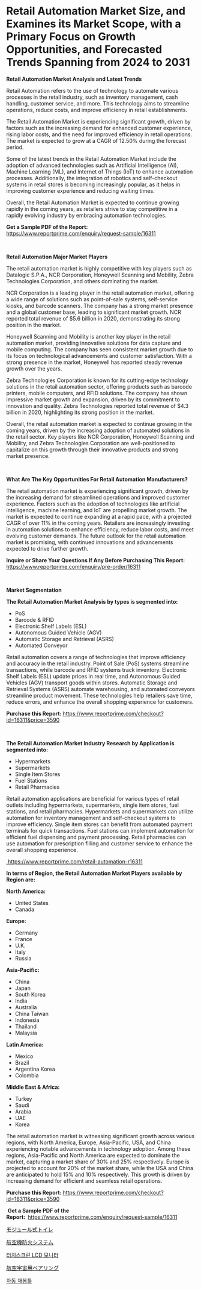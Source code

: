 <p><h1>Retail Automation Market Size, and Examines its Market Scope, with a Primary Focus on Growth Opportunities, and Forecasted Trends Spanning from 2024 to 2031</h1></p><p><strong>Retail Automation Market Analysis and Latest Trends</strong></p>
<p><p>Retail Automation refers to the use of technology to automate various processes in the retail industry, such as inventory management, cash handling, customer service, and more. This technology aims to streamline operations, reduce costs, and improve efficiency in retail establishments.</p><p>The Retail Automation Market is experiencing significant growth, driven by factors such as the increasing demand for enhanced customer experience, rising labor costs, and the need for improved efficiency in retail operations. The market is expected to grow at a CAGR of 12.50% during the forecast period.</p><p>Some of the latest trends in the Retail Automation Market include the adoption of advanced technologies such as Artificial Intelligence (AI), Machine Learning (ML), and Internet of Things (IoT) to enhance automation processes. Additionally, the integration of robotics and self-checkout systems in retail stores is becoming increasingly popular, as it helps in improving customer experience and reducing waiting times.</p><p>Overall, the Retail Automation Market is expected to continue growing rapidly in the coming years, as retailers strive to stay competitive in a rapidly evolving industry by embracing automation technologies.</p></p>
<p><strong>Get a Sample PDF of the Report:&nbsp;</strong> <a href="https://www.reportprime.com/enquiry/request-sample/16311">https://www.reportprime.com/enquiry/request-sample/16311</a></p>
<p>&nbsp;</p>
<p><strong>Retail Automation Major Market Players</strong></p>
<p><p>The retail automation market is highly competitive with key players such as Datalogic S.P.A., NCR Corporation, Honeywell Scanning and Mobility, Zebra Technologies Corporation, and others dominating the market. </p><p>NCR Corporation is a leading player in the retail automation market, offering a wide range of solutions such as point-of-sale systems, self-service kiosks, and barcode scanners. The company has a strong market presence and a global customer base, leading to significant market growth. NCR reported total revenue of $5.6 billion in 2020, demonstrating its strong position in the market.</p><p>Honeywell Scanning and Mobility is another key player in the retail automation market, providing innovative solutions for data capture and mobile computing. The company has seen consistent market growth due to its focus on technological advancements and customer satisfaction. With a strong presence in the market, Honeywell has reported steady revenue growth over the years.</p><p>Zebra Technologies Corporation is known for its cutting-edge technology solutions in the retail automation sector, offering products such as barcode printers, mobile computers, and RFID solutions. The company has shown impressive market growth and expansion, driven by its commitment to innovation and quality. Zebra Technologies reported total revenue of $4.3 billion in 2020, highlighting its strong position in the market.</p><p>Overall, the retail automation market is expected to continue growing in the coming years, driven by the increasing adoption of automated solutions in the retail sector. Key players like NCR Corporation, Honeywell Scanning and Mobility, and Zebra Technologies Corporation are well-positioned to capitalize on this growth through their innovative products and strong market presence.</p></p>
<p>&nbsp;</p>
<p><strong>What Are The Key Opportunities For Retail Automation Manufacturers?</strong></p>
<p><p>The retail automation market is experiencing significant growth, driven by the increasing demand for streamlined operations and improved customer experience. Factors such as the adoption of technologies like artificial intelligence, machine learning, and IoT are propelling market growth. The market is expected to continue expanding at a rapid pace, with a projected CAGR of over 11% in the coming years. Retailers are increasingly investing in automation solutions to enhance efficiency, reduce labor costs, and meet evolving customer demands. The future outlook for the retail automation market is promising, with continued innovations and advancements expected to drive further growth.</p></p>
<p><strong>Inquire or Share Your Questions If Any Before Purchasing This Report:</strong> <a href="https://www.reportprime.com/enquiry/pre-order/16311">https://www.reportprime.com/enquiry/pre-order/16311</a></p>
<p>&nbsp;</p>
<p><strong>Market Segmentation</strong></p>
<p><strong>The Retail Automation Market Analysis by types is segmented into:</strong></p>
<p><ul><li>PoS</li><li>Barcode & RFID</li><li>Electronic Shelf Labels (ESL)</li><li>Autonomous Guided Vehicle (AGV)</li><li>Automatic Storage and Retrieval (ASRS)</li><li>Automated Conveyor</li></ul></p>
<p><p>Retail automation covers a range of technologies that improve efficiency and accuracy in the retail industry. Point of Sale (PoS) systems streamline transactions, while barcode and RFID systems track inventory. Electronic Shelf Labels (ESL) update prices in real time, and Autonomous Guided Vehicles (AGV) transport goods within stores. Automatic Storage and Retrieval Systems (ASRS) automate warehousing, and automated conveyors streamline product movement. These technologies help retailers save time, reduce errors, and enhance the overall shopping experience for customers.</p></p>
<p><strong>Purchase this Report:&nbsp;</strong><a href="https://www.reportprime.com/checkout?id=16311&price=3590">https://www.reportprime.com/checkout?id=16311&price=3590</a></p>
<p>&nbsp;</p>
<p><strong>The Retail Automation Market Industry Research by Application is segmented into:</strong></p>
<p><ul><li>Hypermarkets</li><li>Supermarkets</li><li>Single Item Stores</li><li>Fuel Stations</li><li>Retail Pharmacies</li></ul></p>
<p><p>Retail automation applications are beneficial for various types of retail outlets including hypermarkets, supermarkets, single item stores, fuel stations, and retail pharmacies. Hypermarkets and supermarkets can utilize automation for inventory management and self-checkout systems to improve efficiency. Single item stores can benefit from automated payment terminals for quick transactions. Fuel stations can implement automation for efficient fuel dispensing and payment processing. Retail pharmacies can use automation for prescription filling and customer service to enhance the overall shopping experience.</p></p>
<p><a href="https://www.reportprime.com/retail-automation-r16311">&nbsp;https://www.reportprime.com/retail-automation-r16311</a></p>
<p><strong>In terms of Region, the Retail Automation Market Players available by Region are:</strong></p>
<p>
    <p> <strong> North America: </strong>
        <ul>
            <li>United States</li>
            <li>Canada</li>
        </ul>
        </p> 
    <p> <strong> Europe: </strong>
        <ul>
            <li>Germany</li>
            <li>France</li>
            <li>U.K.</li>
            <li>Italy</li>
            <li>Russia</li>
        </ul>
        </p> 
    <p> <strong> Asia-Pacific: </strong>
        <ul>
            <li>China</li>
            <li>Japan</li>
            <li>South Korea</li>
            <li>India</li>
            <li>Australia</li>
            <li>China Taiwan</li>
            <li>Indonesia</li>
            <li>Thailand</li>
            <li>Malaysia</li>
        </ul>
        </p> 
    <p> <strong> Latin America: </strong>
        <ul>
            <li>Mexico</li>
            <li>Brazil</li>
            <li>Argentina Korea</li>
            <li>Colombia</li>
        </ul>
        </p> 
    <p> <strong> Middle East & Africa: </strong>
        <ul>
            <li>Turkey</li>
            <li>Saudi</li>
            <li>Arabia</li>
            <li>UAE</li>
            <li>Korea</li>
        </ul>
    </p>
    </p>
<p><p>The retail automation market is witnessing significant growth across various regions, with North America, Europe, Asia-Pacific, USA, and China experiencing notable advancements in technology adoption. Among these regions, Asia-Pacific and North America are expected to dominate the market, capturing a market share of 30% and 25% respectively. Europe is projected to account for 20% of the market share, while the USA and China are anticipated to hold 15% and 10% respectively. This growth is driven by increasing demand for efficient and seamless retail operations.</p></p>
<p><strong>Purchase this Report: </strong><a href="https://www.reportprime.com/checkout?id=16311&price=3590">https://www.reportprime.com/checkout?id=16311&price=3590</a></p>
<p>&nbsp;<strong>Get a Sample PDF of the Report:&nbsp;&nbsp;</strong><a href="https://www.reportprime.com/enquiry/request-sample/16311">https://www.reportprime.com/enquiry/request-sample/16311</a></p>
<p><strong></strong></p>
<p><p><a href="https://github.com/ppmazlotr77499/Market-Research-Report-List-1/blob/main/989815426256.md">モジュール式トイレ</a></p><p><a href="https://medium.com/@barrycuda1974/%E8%88%AA%E7%A9%BA%E6%A9%9F%E7%94%A8%E7%81%AB%E7%81%BD%E4%BF%9D%E8%AD%B7%E3%82%B7%E3%82%B9%E3%83%86%E3%83%A0%E5%B8%82%E5%A0%B4-%E7%AB%B6%E4%BA%89%E5%88%86%E6%9E%90-%E5%B8%82%E5%A0%B4%E5%8B%95%E5%90%91-2031%E5%B9%B4%E3%81%BE%E3%81%A7%E3%81%AE%E4%BA%88%E6%B8%AC-05dea24c0f7b">航空機防火システム</a></p><p><a href="https://github.com/wallacBahrtyinger567686/Market-Research-Report-List-1/blob/main/894308724388.md">터치스크린 LCD 모니터</a></p><p><a href="https://medium.com/@colbu56546/%E5%AE%87%E5%AE%99%E8%88%AA%E7%A9%BA%E3%83%99%E3%82%A2%E3%83%AA%E3%83%B3%E3%82%B0%E5%B8%82%E5%A0%B4-2031%E5%B9%B4%E3%81%BE%E3%81%A7%E3%81%AE%E3%83%88%E3%83%AC%E3%83%B3%E3%83%89-%E4%BA%88%E6%B8%AC-%E7%AB%B6%E4%BA%89%E5%88%86%E6%9E%90-935835ac4d10">航空宇宙用ベアリング</a></p><p><a href="https://medium.com/@adonispellea2022/%EC%9E%90%EB%8F%99-%EC%9E%AC%EB%B4%89%ED%8B%80-%EC%8B%9C%EC%9E%A5-%EA%B7%9C%EB%AA%A8-%EC%8B%9C%EC%9E%A5-%EC%A0%84%EB%A7%9D-%EB%B0%8F-%EC%8B%9C%EC%9E%A5-%EC%98%88%EC%B8%A1-2024-2031-19cb817c64c4">자동 재봉틀</a></p></p>